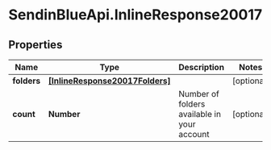 # SendinBlueApi.InlineResponse20017

## Properties
Name | Type | Description | Notes
------------ | ------------- | ------------- | -------------
**folders** | [**[InlineResponse20017Folders]**](InlineResponse20017Folders.md) |  | [optional] 
**count** | **Number** | Number of folders available in your account | [optional] 


